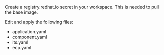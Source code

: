 Create a registry.redhat.io secret in your workspace. This is needed to pull the base image.

Edit and apply the following files:
- application.yaml
- component.yaml
- its.yaml
- ecp.yaml
